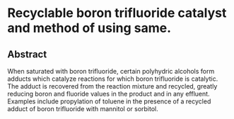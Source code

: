 # Recyclable boron trifluoride catalyst and method of using same.

## Abstract
When saturated with boron trifluoride, certain polyhydric alcohols form adducts which catalyze reactions for which boron trifluoride is catalytic. The adduct is recovered from the reaction mixture and recycled, greatly reducing boron and fluoride values in the product and in any effluent. Examples include propylation of toluene in the presence of a recycled adduct of boron trifluoride with mannitol or sorbitol.
